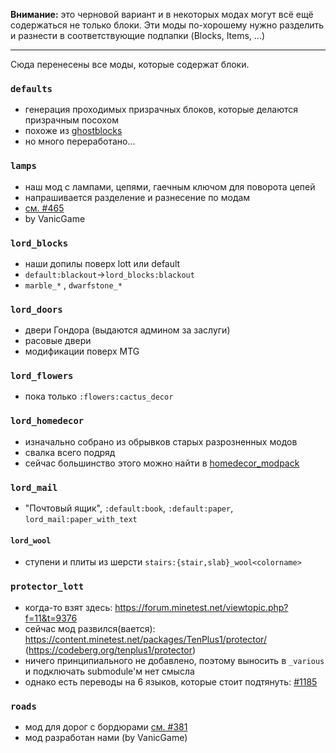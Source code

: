 **Внимание:** это черновой вариант и в некоторых модах могут всё ещё содержаться не только блоки.
Эти моды по-хорошему нужно разделить и разнести в соответствующие подпапки (Blocks, Items, ...)

----

Сюда перенесены все моды, которые содержат блоки.

### `defaults`
 - генерация проходимых призрачных блоков, которые делаются призрачным посохом 
 - похоже из [ghostblocks](https://github.com/pchickn/ghostblocks)
 - но много переработано...

### `lamps`
 - наш мод с лампами, цепями, гаечным ключом для поворота цепей
 - напрашивается разделение и разнесение по модам
 - [см. #465](https://github.com/lord-server/lord/pull/465)
 - by VanicGame

### `lord_blocks`
 - наши допилы поверх lott или default
 - `default:blackout`->`lord_blocks:blackout`
 - `marble_*` , `dwarfstone_*`

### `lord_doors`
 - двери Гондора (выдаются админом за заслуги)
 - расовые двери
 - модификации поверх MTG

### `lord_flowers`
 - пока только `:flowers:cactus_decor`

### `lord_homedecor`
 - изначально собрано из обрывков старых разрозненных модов
 - свалка всего подряд
 - сейчас большинство этого можно найти в [homedecor_modpack](https://github.com/mt-mods/homedecor_modpack)

### `lord_mail`
 - "Почтовый ящик", `:default:book`, `:default:paper`, `lord_mail:paper_with_text`

#### `lord_wool`
 - ступени и плиты из шерсти `stairs:{stair,slab}_wool<colorname>`

### `protector_lott`
- когда-то взят здесь: https://forum.minetest.net/viewtopic.php?f=11&t=9376
- сейчас мод развился(вается): https://content.minetest.net/packages/TenPlus1/protector/ (https://codeberg.org/tenplus1/protector)
- ничего принципиального не добавлено, поэтому выносить в `_various` и подключать submodule'м нет смысла
- однако есть переводы на 6 языков, которые стоит подтянуть: [#1185](https://github.com/lord-server/lord/issues/1185)

### `roads`
 - мод для дорог с бордюрами [см. #381](https://github.com/lord-server/lord/pull/381)
 - мод разработан нами (by VanicGame)

